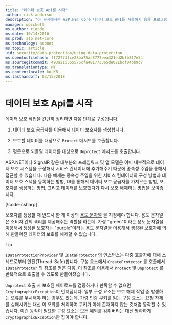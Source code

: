 ```yaml
---
title: "데이터 보호 Api를 시작"
author: rick-anderson
description: "이 문서에서는 ASP.NET Core 데이터 보호 API를 사용해서 응용 프로그램에서 데이터를 보호하고 보호 해제하는 방법을 알아봅니다."
manager: wpickett
ms.author: riande
ms.date: 10/14/2016
ms.prod: asp.net-core
ms.technology: aspnet
ms.topic: article
uid: security/data-protection/using-data-protection
ms.openlocfilehash: ff72773fce28ba75aa8777eea321ed2bfb8f7e54
ms.sourcegitcommit: 493a215355576cfa481773365de021bcf04bb9c7
ms.translationtype: MT
ms.contentlocale: ko-KR
ms.lasthandoff: 03/15/2018
---
```

# <a name="get-started-with-the-data-protection-apis"></a>데이터 보호 Api를 시작

<a name="security-data-protection-getting-started"></a>

데이터 보호 작업을 간단히 정리하면 다음 단계로 구성됩니다.

1. 데이터 보호 공급자를 이용해서 데이터 보호자를 생성합니다.

2. 보호할 데이터를 대상으로 `Protect` 메서드를 호출합니다.

3. 평문으로 되돌릴 데이터를 대상으로 `Unprotect` 메서드를 호출합니다.

ASP.NET이나 SignalR 같은 대부분의 프레임워크 및 앱 모델은 이미 내부적으로 데이터 보호 시스템을 구성해서 서비스 컨테이너에 추가해주기 때문에 종속성 주입을 통해서 접근할 수 있습니다. 다음 예제는 종속성 주입을 위한 서비스 컨테이너의 구성 방법과 데이터 보호 스택을 등록하는 방법, DI를 통해서 데이터 보호 공급자를 가져오는 방법, 보호자를 생성하는 방법, 그리고 데이터를 보호했다가 다시 보호 해제하는 방법을 보여줍니다

[!code-csharp[](../../security/data-protection/using-data-protection/samples/protectunprotect.cs?highlight=26,34,35,36,37,38,39,40)]

보호자를 생성할 때 반드시 한 개 이상의 [용도 문자열](consumer-apis/purpose-strings.md) 을 지정해야 합니다. 용도 문자열은 소비자 간의 격리를 제공해주는 역할을 하는데. 가령 "green"이라는 용도 문자열을 이용해서 생성된 보호자는 "purple"이라는 용도 문자열을 이용해서 생성된 보호자에 의해 만들어진 데이터의 보호를 해제할 수 없습니다.

>[!TIP]
> `IDataProtectionProvider` 및 `IDataProtector` 의 인스턴스는 다중 호출자에 대해 스레드로부터 안전(Thread-Safe)합니다. 구성 요소에서 `CreateProtector` 를 호출해서 `IDataProtector` 의 참조를 얻은 다음, 이 참조를 이용해서 `Protect` 및 `Unprotect` 를 반복적으로 호출할 수 있도록 만들어졌습니다.
>
>`Unprotect` 호출 시 보호된 페이로드를 검증하거나 판독할 수 없으면 `CryptographicException`이 던져집니다. 일부 구성 요소는 보호 해제 작업 중 발생하는 오류를 무시해야 하는 경우도 있는데, 가령 인증 쿠키를 읽는 구성 요소는 요청 자체를 실패시키는 대신 이 오류를 처리하여 쿠키가 아예 존재하지 않는 것처럼 동작할 수 있습니다. 이런 동작이 필요한 구성 요소는 모든 예외를 감춰버리는 대신 명확하게 `CryptographicException`만 잡아야 합니다.
